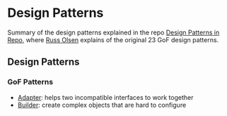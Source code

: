# Design Patterns

Summary of the design patterns explained in the repo [Design Patterns in Repo](http://designpatternsinruby.com/), where [Russ Olsen](http://russolsen.com/) explains of the original 23 GoF design patterns. 
 
## Design Patterns   

### GoF Patterns   

* [Adapter](): helps two incompatible interfaces to work together
*  [Builder](): create complex objects that are hard to configure
  










